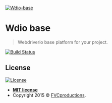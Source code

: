 <a href="http://github.com/nikodamn/wdio-base"><img src="https://github.com/nikodamn/wdio-base/blob/readme/logo.png?raw=true" title="Wdio-base logo" alt="Wdio-base"></a>


#  Wdio base

> Webdriverio base platform for your project.


[![Build Status](http://img.shields.io/travis/badges/badgerbadgerbadger.svg?style=flat-square)](https://travis-ci.org/badges/badgerbadgerbadger) 

## License

[![License](http://img.shields.io/:license-mit-blue.svg?style=flat-square)](http://badges.mit-license.org)

- **[MIT license](http://opensource.org/licenses/mit-license.php)**
- Copyright 2015 © <a href="http://fvcproductions.com" target="_blank">FVCproductions</a>.